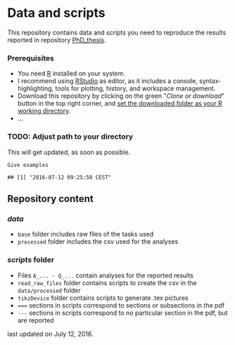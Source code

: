 Data and scripts
================

This repository contains data and scripts you need to reproduce the results reported in repository [PhD\_thesis](https://github.com/pipomas/PhD_thesis).

### Prerequisites

-   You need [R](https://cran.r-project.org) installed on your system.
-   I recommend using [RStudio](https://www.rstudio.com/products/rstudio/download/) as editor, as it includes a console, syntax-highlighting, tools for plotting, history, and workspace management.
-   Download this repository by clicking on the green "*Clone or download*" button in the top right corner, and [set the downloaded folder as your R working directory](http://rfunction.com/archives/1001).
-   ...

### TODO: Adjust path to your directory

This will get updated, as soon as possible.

    Give examples

    ## [1] "2016-07-12 09:25:50 CEST"

Repository content
------------------

### *data*

-   `base` folder includes raw files of the tasks used
-   `processed` folder includes the csv used for the analyses

### *scripts* folder

-   Files `A_... - Q_...` contain analyses for the reported results
-   `read_raw_files` folder contains scripts to create the csv in the `data/processed` folder
-   `tikzDevice` folder contains scripts to generate .tex pictures
-   `===` sections in scripts correspond to sections or subsections in the pdf
-   `---` sections in scripts correspond to no particular section in the pdf, but are reported

last updated on July 12, 2016.
